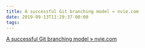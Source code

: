 ```yaml
---
title: A successful Git branching model » nvie.com
date: 2019-09-13T11:29:37-00:00
tags:
---
```


[A successful Git branching model » nvie.com](https://nvie.com/posts/a-successful-git-branching-model/)
